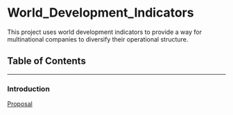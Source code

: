 # World_Development_Indicators

This project uses world development indicators to provide a way for multinational companies to diversify their operational structure.

## Table of Contents
--------------------------

### Introduction
[Proposal](https://github.com/dametreusv/world_development_indicators/blob/master/wdi_proposal.pdf)
